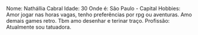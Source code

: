 Nome: Nathállia Cabral
Idade: 30
Onde é: São Paulo - Capital
Hobbies: Amor jogar nas horas vagas, tenho preferências por rpg ou aventuras. Amo demais games retro. Tbm amo desenhar e terinar traço.
Profissão: Atualmente sou tatuadora.


